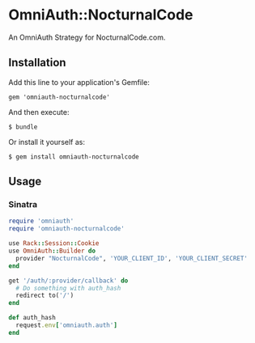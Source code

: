 # OmniAuth::NocturnalCode

An OmniAuth Strategy for NocturnalCode.com.

## Installation

Add this line to your application's Gemfile:

    gem 'omniauth-nocturnalcode'

And then execute:

    $ bundle

Or install it yourself as:

    $ gem install omniauth-nocturnalcode

## Usage

### Sinatra

```ruby
require 'omniauth'
require 'omniauth-nocturnalcode'

use Rack::Session::Cookie
use OmniAuth::Builder do
  provider "NocturnalCode", 'YOUR_CLIENT_ID', 'YOUR_CLIENT_SECRET'
end

get '/auth/:provider/callback' do
  # Do something with auth_hash
  redirect to('/')
end

def auth_hash
  request.env['omniauth.auth']
end
```